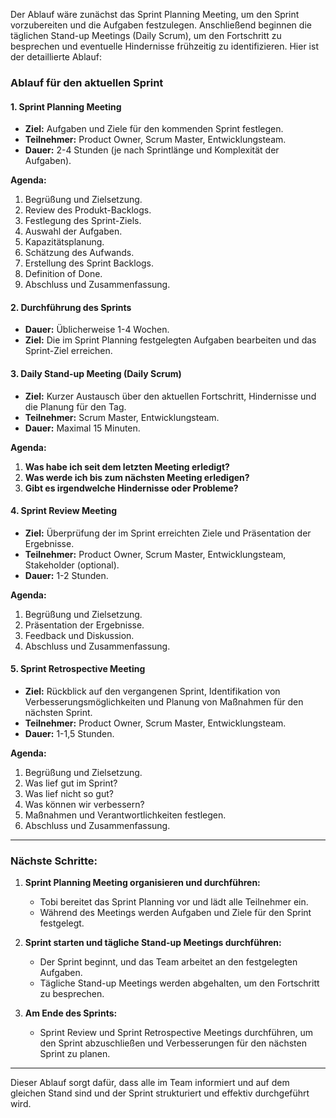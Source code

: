 Der Ablauf wäre zunächst das Sprint Planning Meeting, um den Sprint vorzubereiten und die Aufgaben festzulegen. Anschließend beginnen die täglichen Stand-up Meetings (Daily Scrum), um den Fortschritt zu besprechen und eventuelle Hindernisse frühzeitig zu identifizieren. Hier ist der detaillierte Ablauf:

### Ablauf für den aktuellen Sprint

#### 1. Sprint Planning Meeting
- **Ziel:** Aufgaben und Ziele für den kommenden Sprint festlegen.
- **Teilnehmer:** Product Owner, Scrum Master, Entwicklungsteam.
- **Dauer:** 2-4 Stunden (je nach Sprintlänge und Komplexität der Aufgaben).

**Agenda:**
1. Begrüßung und Zielsetzung.
2. Review des Produkt-Backlogs.
3. Festlegung des Sprint-Ziels.
4. Auswahl der Aufgaben.
5. Kapazitätsplanung.
6. Schätzung des Aufwands.
7. Erstellung des Sprint Backlogs.
8. Definition of Done.
9. Abschluss und Zusammenfassung.

#### 2. Durchführung des Sprints
- **Dauer:** Üblicherweise 1-4 Wochen.
- **Ziel:** Die im Sprint Planning festgelegten Aufgaben bearbeiten und das Sprint-Ziel erreichen.

#### 3. Daily Stand-up Meeting (Daily Scrum)
- **Ziel:** Kurzer Austausch über den aktuellen Fortschritt, Hindernisse und die Planung für den Tag.
- **Teilnehmer:** Scrum Master, Entwicklungsteam.
- **Dauer:** Maximal 15 Minuten.

**Agenda:**
1. **Was habe ich seit dem letzten Meeting erledigt?**
2. **Was werde ich bis zum nächsten Meeting erledigen?**
3. **Gibt es irgendwelche Hindernisse oder Probleme?**

#### 4. Sprint Review Meeting
- **Ziel:** Überprüfung der im Sprint erreichten Ziele und Präsentation der Ergebnisse.
- **Teilnehmer:** Product Owner, Scrum Master, Entwicklungsteam, Stakeholder (optional).
- **Dauer:** 1-2 Stunden.

**Agenda:**
1. Begrüßung und Zielsetzung.
2. Präsentation der Ergebnisse.
3. Feedback und Diskussion.
4. Abschluss und Zusammenfassung.

#### 5. Sprint Retrospective Meeting
- **Ziel:** Rückblick auf den vergangenen Sprint, Identifikation von Verbesserungsmöglichkeiten und Planung von Maßnahmen für den nächsten Sprint.
- **Teilnehmer:** Product Owner, Scrum Master, Entwicklungsteam.
- **Dauer:** 1-1,5 Stunden.

**Agenda:**
1. Begrüßung und Zielsetzung.
2. Was lief gut im Sprint?
3. Was lief nicht so gut?
4. Was können wir verbessern?
5. Maßnahmen und Verantwortlichkeiten festlegen.
6. Abschluss und Zusammenfassung.

---

### Nächste Schritte:

1. **Sprint Planning Meeting organisieren und durchführen:**
   - Tobi bereitet das Sprint Planning vor und lädt alle Teilnehmer ein.
   - Während des Meetings werden Aufgaben und Ziele für den Sprint festgelegt.

2. **Sprint starten und tägliche Stand-up Meetings durchführen:**
   - Der Sprint beginnt, und das Team arbeitet an den festgelegten Aufgaben.
   - Tägliche Stand-up Meetings werden abgehalten, um den Fortschritt zu besprechen.

3. **Am Ende des Sprints:**
   - Sprint Review und Sprint Retrospective Meetings durchführen, um den Sprint abzuschließen und Verbesserungen für den nächsten Sprint zu planen.

---

Dieser Ablauf sorgt dafür, dass alle im Team informiert und auf dem gleichen Stand sind und der Sprint strukturiert und effektiv durchgeführt wird.

